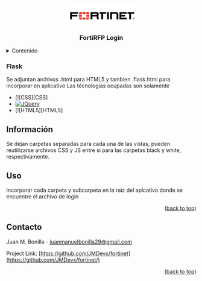 <a name="readme-top"></a>
<!--


[![Contributors][contributors-shield]][contributors-url]
[![Forks][forks-shield]][forks-url]
[![Stargazers][stars-shield]][stars-url]
[![Issues][issues-shield]][issues-url]
[![MIT License][license-shield]][license-url]
[![LinkedIn][linkedin-shield]][linkedin-url]



<!-- PROJECT LOGO -->
<br />
<div align="center">
  <a href="https://github.com/othneildrew/Best-README-Template">
    <img src="white-tech/fortinet-logo.png" alt="Logo" width="190" >
  </a>

  <h3 align="center"> FortiRFP Login</h3>

  <p align="center">

   
  </p>
</div>



<!-- TABLE OF CONTENTS -->
<details>
  <summary>Contenido</summary>
  <ol>  
            <li><a href="#Información">Flask</a></li>
        <li><a href="#Información">Información</a></li>
    <li><a href="#Uso">Uso</a></li>
    <li><a href="#Contacto">Contacto</a></li>
  </ol>
</details>







### Flask 

Se adjuntan archivos .html para HTML5 y tambien .flask.html para incorporar en aplicativo
Las técnologias ocupadas son solamente
* [![CSS][CSS]
* [![JQuery][JQuery.com]][JQuery-url]
* [![HTML5][HTML5]



<!-- GETTING STARTED -->
## Información

Se dejan carpetas separadas para cada una de las vistas, pueden reutilizarse archivos CSS y JS entre si para las carpetas black y white, respectivamente.




<!-- USAGE EXAMPLES -->
## Uso

Incorporar cada carpeta y subcarpeta en la raiz del aplcativo donde se encuentre el archivo de login


<p align="right">(<a href="#readme-top">back to top</a>)</p>





<!-- CONTACT -->
## Contacto

Juan M. Bonilla -  juanmanuelbonilla29@gmail.com

Project Link: [https://github.com/JMDevx/fortinet](https://github.com/JMDevx/fortinet/)

<p align="right">(<a href="#readme-top">back to top</a>)</p>





[Bootstrap.com]: https://img.shields.io/badge/Bootstrap-563D7C?style=for-the-badge&logo=bootstrap&logoColor=white
[Bootstrap-url]: https://getbootstrap.com
[JQuery.com]: https://img.shields.io/badge/jQuery-0769AD?style=for-the-badge&logo=jquery&logoColor=white
[JQuery-url]: https://jquery.com 

